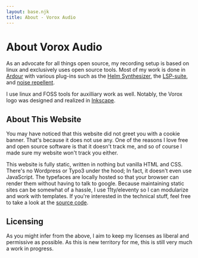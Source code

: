 ```yaml
---
layout: base.njk
title: About - Vorox Audio
---
```


# About Vorox Audio

As an advocate for all things open source, my recording setup is based on linux and exclusively uses open source tools. Most of my work is done in [Ardour](https://ardour.org) with various plug-ins such as the [Helm Synthesizer](https://tytel.org/helm/), the [LSP-suite](https://lsp-plug.in), and [noise repellent](https://github.com/licianodato/noise-repellent/).

I use linux and FOSS tools for auxilliary work as well. Notably, the Vorox logo was designed and realized in [Inkscape](https://inkscape.org).


## About This Website

You may have noticed that this website did not greet you with a cookie banner. That's because it does not use any. One of the reasons I love free and open source software is that it doesn't track me, and so of course I made sure my website won't track you either.

This website is fully static, written in nothing but vanilla HTML and CSS. There's no Wordpress or Typo3 under the hood; In fact, it doesn't even use JavaScript. The typefaces are locally hosted so that your browser can render them without having to talk to google. Because maintaining static sites can be somewhat of a hassle, I use 11ty/eleventy so I can modularize and work with templates. If you're interested in the technical stuff, feel free to take a look at the [source code](https://github.com/pgroon/vorox-page).


## Licensing

As you might infer from the above, I aim to keep my licenses as liberal and permissive as possible. As this is new territory for me, this is still very much a work in progress.
